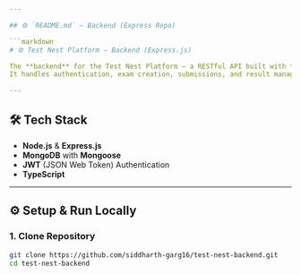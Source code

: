 ```yaml
---

## ⚙️ `README.md` — Backend (Express Repo)

```markdown
# ⚙️ Test Nest Platform — Backend (Express.js)

The **backend** for the Test Nest Platform — a RESTful API built with **Node.js**, **Express.js**, and **MongoDB**.  
It handles authentication, exam creation, submissions, and result management for teachers and students.

---
```


## 🛠️ Tech Stack

- **Node.js** & **Express.js**
- **MongoDB** with **Mongoose**
- **JWT** (JSON Web Token) Authentication
- **TypeScript**

---

## ⚙️ Setup & Run Locally

### 1. Clone Repository

```bash
git clone https://github.com/siddharth-garg16/test-nest-backend.git
cd test-nest-backend
```
